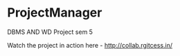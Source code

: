 # ProjectManager
DBMS AND WD Project sem 5

Watch the project in action here  -  http://collab.rgitcess.in/
